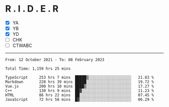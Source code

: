 # R . I . D . E . R

- [x] YA
- [x] YB
- [x] YD
- [ ] CHK
- [ ] CTWABC

---

<!--START_SECTION:waka-->

```text
From: 12 October 2021 - To: 08 February 2023

Total Time: 1,159 hrs 25 mins

TypeScript     253 hrs 7 mins  █████▒░░░░░░░░░░░░░░░░░░░   21.83 %
Markdown       228 hrs 39 mins █████░░░░░░░░░░░░░░░░░░░░   19.72 %
Vue.js         200 hrs 10 mins ████▒░░░░░░░░░░░░░░░░░░░░   17.27 %
C++            130 hrs 9 mins  ██▓░░░░░░░░░░░░░░░░░░░░░░   11.23 %
HTML           86 hrs 22 mins  ██░░░░░░░░░░░░░░░░░░░░░░░   07.45 %
JavaScript     72 hrs 58 mins  █▓░░░░░░░░░░░░░░░░░░░░░░░   06.29 %
```

<!--END_SECTION:waka-->

